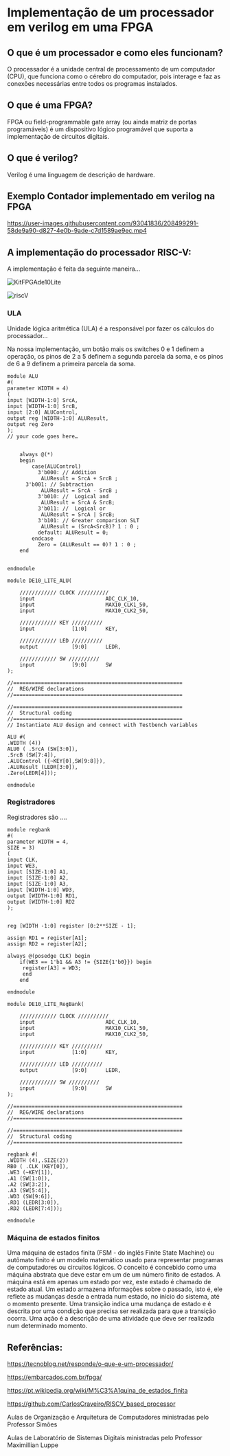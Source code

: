 # Implementação de um processador em verilog em uma FPGA

## O que é um processador e como eles funcionam?

O processador é a unidade central de processamento de um computador (CPU), que funciona como o cérebro do computador, pois interage e faz as conexões necessárias entre todos os programas instalados.

## O que é uma FPGA?

FPGA ou field-programmable gate array (ou ainda matriz de portas programáveis) é um dispositivo lógico programável que suporta a implementação de circuitos digitais.

## O  que é verilog?

Verilog é uma linguagem de descrição de hardware.

## Exemplo Contador implementado em verilog na FPGA

https://user-images.githubusercontent.com/93041836/208499291-58de9a90-d827-4e0b-9ade-c7d1589ae9ec.mp4

## A implementação do processador RISC-V:

A implementação é feita da seguinte maneira...

![KitFPGAde10Lite](https://user-images.githubusercontent.com/93041836/208439524-34f10994-472f-48f5-97b7-bb9bf559d4c3.png)

![riscV](https://user-images.githubusercontent.com/93041836/208517458-662fd7cc-20d6-4cc6-914b-26d72aa52db3.png)

### ULA

Unidade lógica aritmética (ULA) é a responsável por fazer os cálculos do processador...

Na nossa implementação, um botão mais os switches 0 e 1 definem a operação, os pinos de 2 a 5 definem a segunda parcela da soma, e os pinos de 6 a 9 definem a primeira parcela da soma. 

```
module ALU
#(
parameter WIDTH = 4)
(
input [WIDTH-1:0] SrcA,
input [WIDTH-1:0] SrcB,
input [2:0] ALUControl,
output reg [WIDTH-1:0] ALUResult,
output reg Zero
);
// your code goes here…


    always @(*)
    begin
        case(ALUControl)
          3'b000: // Addition
           ALUResult = SrcA + SrcB ; 
	  3'b001: // Subtraction
           ALUResult = SrcA - SrcB ;
          3'b010: //  Logical and 
           ALUResult = SrcA & SrcB;
          3'b011: //  Logical or
           ALUResult = SrcA | SrcB;
          3'b101: // Greater comparison SLT
           ALUResult = (SrcA<SrcB)? 1 : 0 ;
          default: ALUResult = 0; 
        endcase
		  Zero = (ALUResult == 0)? 1 : 0 ;
    end


endmodule
```

```
module DE10_LITE_ALU(

	//////////// CLOCK //////////
	input 		          		ADC_CLK_10,
	input 		          		MAX10_CLK1_50,
	input 		          		MAX10_CLK2_50,

	//////////// KEY //////////
	input 		     [1:0]		KEY,

	//////////// LED //////////
	output		     [9:0]		LEDR,

	//////////// SW //////////
	input 		     [9:0]		SW
);

//=======================================================
//  REG/WIRE declarations
//=======================================================

//=======================================================
//  Structural coding
//=======================================================
// Instantiate ALU design and connect with Testbench variables

ALU #(
.WIDTH (4))
ALU0 ( .SrcA (SW[3:0]),
.SrcB (SW[7:4]),
.ALUControl ({~KEY[0],SW[9:8]}),
.ALUResult (LEDR[3:0]),
.Zero(LEDR[4]));

endmodule
```
### Registradores

Registradores são ....
```
module regbank
#(
parameter WIDTH = 4,
SIZE = 3)
(
input CLK,
input WE3,
input [SIZE-1:0] A1,
input [SIZE-1:0] A2,
input [SIZE-1:0] A3,
input [WIDTH-1:0] WD3,
output [WIDTH-1:0] RD1,
output [WIDTH-1:0] RD2
);

 
reg [WIDTH -1:0] register [0:2**SIZE - 1];

assign RD1 = register[A1];
assign RD2 = register[A2];

always @(posedge CLK) begin
	if(WE3 == 1'b1 && A3 != {SIZE{1'b0}}) begin
	 register[A3] = WD3;
	 end
	end

endmodule

```

```
module DE10_LITE_RegBank(

	//////////// CLOCK //////////
	input 		          		ADC_CLK_10,
	input 		          		MAX10_CLK1_50,
	input 		          		MAX10_CLK2_50,

	//////////// KEY //////////
	input 		     [1:0]		KEY,

	//////////// LED //////////
	output		     [9:0]		LEDR,

	//////////// SW //////////
	input 		     [9:0]		SW
);

//=======================================================
//  REG/WIRE declarations
//=======================================================

//=======================================================
//  Structural coding
//=======================================================

regbank #(
.WIDTH (4),.SIZE(2))
RB0 ( .CLK (KEY[0]),
.WE3 (~KEY[1]),
.A1 (SW[1:0]),
.A2 (SW[3:2]),
.A3 (SW[5:4]),
.WD3 (SW[9:6]),
.RD1 (LEDR[3:0]),
.RD2 (LEDR[7:4]));

endmodule
```

### Máquina de estados finitos

Uma máquina de estados finita (FSM - do inglês Finite State Machine) ou autômato finito é um modelo matemático usado para representar programas de computadores ou circuitos lógicos. O conceito é concebido como uma máquina abstrata que deve estar em um de um número finito de estados. A máquina está em apenas um estado por vez, este estado é chamado de estado atual. Um estado armazena informações sobre o passado, isto é, ele reflete as mudanças desde a entrada num estado, no início do sistema, até o momento presente. Uma transição indica uma mudança de estado e é descrita por uma condição que precisa ser realizada para que a transição ocorra. Uma ação é a descrição de uma atividade que deve ser realizada num determinado momento.

## Referências:

https://tecnoblog.net/responde/o-que-e-um-processador/

https://embarcados.com.br/fpga/

https://pt.wikipedia.org/wiki/M%C3%A1quina_de_estados_finita

https://github.com/CarlosCraveiro/RISCV_based_processor

Aulas de Organização e Arquitetura de Computadores ministradas pelo Professor Simões

Aulas de Laboratório de Sistemas Digitais ministradas pelo Professor Maximillian Luppe
